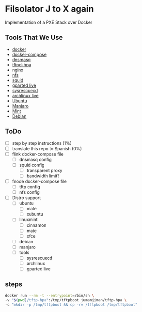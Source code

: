 # Filsolator J to X again

Implementation of a PXE Stack over Docker 

## Tools That We Use

 - [docker](https://docker.com/)
 - [docker-compose](https://docs.docker.com/compose/)
 - [dnsmasq](http://www.thekelleys.org.uk/dnsmasq/doc.html)
 - [tftpd-hpa](http://www.chschneider.eu/linux/server/tftpd-hpa.shtml)
 - [nginx](https://nginx.org/)
 - [nfs](https://en.wikipedia.org/wiki/Network_File_System)
 - [squid](http://www.squid-cache.org/)
 - [gparted live](https://gparted.org/livecd.php)
 - [sysrescuecd](http://www.system-rescue-cd.org/) <!-- boot over pxe? -->
 - [archlinux live](https://www.archlinux.org/)
 - [Ubuntu](https://ubuntu.com/)
 - [Manjaro](https://manjaro.org/)
 - [Mint](https://www.linuxmint.com/)
 - [Debian](https://www.debian.org/)

## ToDo

 -  [ ] step by step instructions (1%)
 -  [ ] translate this repo to Spanish (0%)
 -  [ ] flink docker-compose file
   -  [ ] dnsmasq config
   -  [ ] squid config
     -  [ ] transparent proxy
     -  [ ] bandwidth limit?
 -  [ ] fnode docker-compose file
   -  [ ] tftp config
   -  [ ] nfs config
 - [ ] Distro support
   -  [ ] ubuntu
     -  [ ] mate
     -  [ ] xubuntu
   -  [ ] linuxmint
     -  [ ] cinnamon
     -  [ ] mate
     -  [ ] xfce
   -  [ ] debian
   -  [ ] manjaro
   -  [ ] tools
     -  [ ] sysrescuecd
     -  [ ] archlinux
     -  [ ] gparted live

## steps
```bash
docker run --rm -t --entrypoint=/bin/sh \
-v "$(pwd)/tftp-hpa":/tmp/tftpboot jumanjiman/tftp-hpa \
-c "mkdir -p /tmp/tftpboot && cp -rv /tftpboot /tmp/tftpboot"
```
